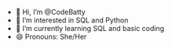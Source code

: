 - 👋 Hi, I’m @CodeBatty
- 👀 I’m interested in SQL and Python  
- 🌱 I’m currently learning SQL and basic coding
- 😄 Pronouns: She/Her


<!---
CodeBatty/CodeBatty is a ✨ special ✨ repository because its `README.md` (this file) appears on your GitHub profile.
You can click the Preview link to take a look at your changes.
--->
